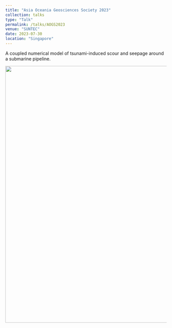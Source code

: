 ```yaml
---
title: "Asia Oceania Geosciences Society 2023"
collection: talks
type: "Talk"
permalink: /talks/AOGS2023
venue: "SUNTEC"
date: 2023-07-30
location: "Singapore"
---
```


A coupled numerical model of tsunami-induced scour and seepage around a submarine pipeline.
<div align=center><img src="http://huzhengyu.github.io/images/AOGS2023.jpg" width = 800></div>

